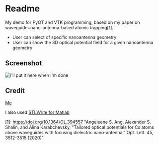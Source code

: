 # Readme

My demo for PyQT and VTK programming, based on my paper on waveguide+nano-antenna-based atomic trapping[1].
* User can select of specific nanoantenna geometry
* User can show the 3D optical potential field for a given nanoantenna geometry

## Screenshot

![i'll put it here when I'm done](meow.png)

## Credit

[Me](https://zemmyang.com)

I also used [STLWrite for Matlab](https://www.mathworks.com/matlabcentral/fileexchange/20922-stlwrite-write-ascii-or-binary-stl-files)


[1]: <https://doi.org/10.1364/OL.394557> "Angeleene S. Ang, Alexander S. Shalin, and Alina Karabchevsky, "Tailored optical potentials for Cs atoms above waveguides with focusing dielectric nano-antenna," Opt. Lett. 45, 3512-3515 (2020)"